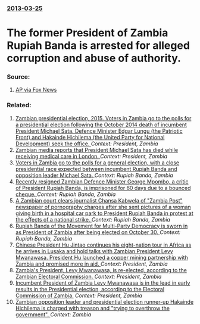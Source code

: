### [2013-03-25](/news/2013/03/25/index.md)

# The former President of Zambia Rupiah Banda is arrested for alleged corruption and abuse of authority. 




### Source:

1. [AP via Fox News](http://www.foxnews.com/world/2013/03/25/former-zambian-president-rupiah-banda-arrested-for-alleged-corruption/)

### Related:

1. [Zambian presidential election, 2015. Voters in Zambia go to the polls for a presidential election following the October 2014 death of incumbent President Michael Sata. Defence Minister Edgar Lungu (the Patriotic Front) and Hakainde Hichilema (the United Party for National Development) seek the office. ](/news/2015/01/20/zambian-presidential-election-2015-voters-in-zambia-go-to-the-polls-for-a-presidential-election-following-the-october-2014-death-of-incumb.md) _Context: President, Zambia_
2. [Zambian media reports that President Michael Sata has died while receiving medical care in London. ](/news/2014/10/28/zambian-media-reports-that-president-michael-sata-has-died-while-receiving-medical-care-in-london.md) _Context: President, Zambia_
3. [Voters in Zambia go to the polls for a general election, with a close presidential race expected between incumbent Rupiah Banda and opposition leader Michael Sata. ](/news/2011/09/20/voters-in-zambia-go-to-the-polls-for-a-general-election-with-a-close-presidential-race-expected-between-incumbent-rupiah-banda-and-oppositi.md) _Context: Rupiah Banda, Zambia_
4. [Recently resigned Zambian Defence Minister George Mpombo, a critic of President Rupiah Banda, is imprisoned for 60 days due to a bounced cheque. ](/news/2010/08/9/recently-resigned-zambian-defence-minister-george-mpombo-a-critic-of-president-rupiah-banda-is-imprisoned-for-60-days-due-to-a-bounced-che.md) _Context: Rupiah Banda, Zambia_
5. [ A Zambian court clears journalist Chansa Kabwela of "Zambia Post" newspaper of pornography charges after she sent pictures of a woman giving birth in a hospital car park to President Rupiah Banda in protest at the effects of a national strike. ](/news/2009/11/16/a-zambian-court-clears-journalist-chansa-kabwela-of-zambia-post-newspaper-of-pornography-charges-after-she-sent-pictures-of-a-woman-givin.md) _Context: Rupiah Banda, Zambia_
6. [ Rupiah Banda of the Movement for Multi-Party Democracy is sworn in as President of Zambia after being elected on October 30. ](/news/2008/11/2/rupiah-banda-of-the-movement-for-multi-party-democracy-is-sworn-in-as-president-of-zambia-after-being-elected-on-october-30.md) _Context: Rupiah Banda, Zambia_
7. [ Chinese President Hu Jintao continues his eight-nation tour in Africa as he arrives in Lusaka and hold talks with Zambian President Levy Mwanawasa. President Hu launched a copper mining partnership with Zambia and promised more in aid. ](/news/2007/02/4/chinese-president-hu-jintao-continues-his-eight-nation-tour-in-africa-as-he-arrives-in-lusaka-and-hold-talks-with-zambian-president-levy-mw.md) _Context: President, Zambia_
8. [ Zambia's President, Levy Mwanawasa, is re-elected, according to the Zambian Electoral Commission. ](/news/2006/10/2/zambia-s-president-levy-mwanawasa-is-re-elected-according-to-the-zambian-electoral-commission.md) _Context: President, Zambia_
9. [ Incumbent President of Zambia Levy Mwanawasa is in the lead in early results in the Presidential election, according to the Electoral Commission of Zambia.](/news/2006/10/1/incumbent-president-of-zambia-levy-mwanawasa-is-in-the-lead-in-early-results-in-the-presidential-election-according-to-the-electoral-commi.md) _Context: President, Zambia_
10. [Zambian opposition leader and presidential election runner-up Hakainde Hichilema is charged with treason and "trying to overthrow the government". ](/news/2017/04/18/zambian-opposition-leader-and-presidential-election-runner-up-hakainde-hichilema-is-charged-with-treason-and-trying-to-overthrow-the-govern.md) _Context: Zambia_
